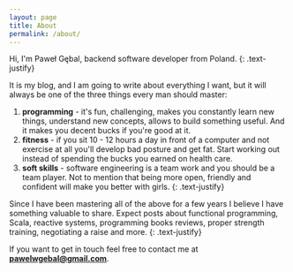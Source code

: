 ```yaml
---
layout: page
title: About
permalink: /about/
---
```


Hi, I'm Paweł Gębal, backend software developer from Poland.
{: .text-justify}

It is my blog, and I am going to write about everything I want,
but it will always be one of the three things every man should master:

1. **programming** - it's fun, challenging, makes you constantly learn new things, understand new concepts, allows to build something useful.
And it makes you decent bucks if you're good at it.
2. **fitness** - if you sit 10 - 12 hours a day in front of a computer and not exercise at all
you'll develop bad posture and get fat. Start working out instead of spending the bucks you earned on health care.
3. **soft skills** - software engineering is a team work and you should be a team player.
Not to mention that being more open, friendly and confident will make you better with girls.
{: .text-justify}

Since I have been mastering all of the above for a few years I believe I have something valuable to share.
Expect posts about functional programming, Scala, reactive systems, programming books reviews,
 proper strength training, negotiating a raise and more.
{: .text-justify}

If you want to get in touch feel free to contact me at **pawelwgebal@gmail.com**.
